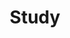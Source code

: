 ---
layout: category
title: Study
background: '/img/bg-post-study.jpg'
description: 여러가지 촘촘따리 공부한 내용을 저장합니다.
tags: [algorithm, baekjoon, githubBlog, jekyll, rest, restful, miniproject, error, spring, lombok]
---